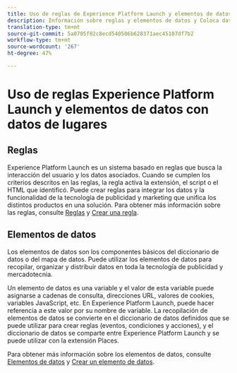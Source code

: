 ```yaml
---
title: Uso de reglas de Experience Platform Launch y elementos de datos con datos de lugares.
description: Información sobre reglas y elementos de datos y Coloca datos.
translation-type: tm+mt
source-git-commit: 5a0705f02c8ecd540506b628371aec45107df7b2
workflow-type: tm+mt
source-wordcount: '267'
ht-degree: 47%

---
```



# Uso de reglas Experience Platform Launch y elementos de datos con datos de lugares

## Reglas

Experience Platform Launch es un sistema basado en reglas que busca la interacción del usuario y los datos asociados. Cuando se cumplen los criterios descritos en las reglas, la regla activa la extensión, el script o el HTML que identificó. Puede crear reglas para integrar los datos y la funcionalidad de la tecnología de publicidad y marketing que unifica los distintos productos en una solución. Para obtener más información sobre las reglas, consulte [Reglas](https://docs.adobe.com/content/help/es-ES/launch/using/reference/manage-resources/rules.html) y [Crear una regla](https://docs.adobe.com/content/help/es-ES/launch/using/reference/manage-resources/rules.html#creación-de-reglas).

## Elementos de datos

Los elementos de datos son los componentes básicos del diccionario de datos o del mapa de datos. Puede utilizar los elementos de datos para recopilar, organizar y distribuir datos en toda la tecnología de publicidad y mercadotecnia.

Un elemento de datos es una variable y el valor de esta variable puede asignarse a cadenas de consulta, direcciones URL, valores de cookies, variables JavaScript, etc. En Experience Platform Launch, puede hacer referencia a este valor por su nombre de variable. La recopilación de elementos de datos se convierte en el diccionario de datos definidos que se puede utilizar para crear reglas (eventos, condiciones y acciones), y el diccionario de datos se comparte entre Experience Platform Launch y se puede utilizar con la extensión Places.

Para obtener más información sobre los elementos de datos, consulte [Elementos de datos](https://docs.adobe.com/content/help/es-ES/launch/using/reference/manage-resources/data-elements.html) y [Crear un elemento de datos](https://docs.adobe.com/content/help/es-ES/launch/using/reference/manage-resources/data-elements.html#create-a-data-element).

